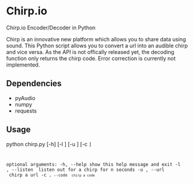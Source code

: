 # Chirp.io
Chirp.io Encoder/Decoder in Python

Chirp is an innovative new platform which allows you to share data using sound. This Python script allows you to convert a url into an audible chirp and vice versa. As the API is not offically released yet, the decoding function only returns the chirp code. Error correction is currently not implemented. 

Dependencies
------------

- pyAudio
- numpy
- requests

Usage
-----

python chirp.py [-h] [-l <n>] [-u <url>] [-c <code>] 

optional arguments:
  -h, --help                  show this help message and exit
  -l <n>, --listen <n>        listen out for a chirp for n seconds
  -u <url>, --url <url>       chirp a url
  -c <code>, --code <code>    chirp a code
